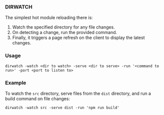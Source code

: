 ### DIRWATCH

The simplest hot module reloading there is:

1. Watch the specified directory for any file changes.
2. On detecting a change, run the provided command.
3. Finally, it triggers a page refresh on the client to display the latest changes.

### Usage

```shell
dirwatch -watch <dir to watch> -serve <dir to serve> -run '<command to run>' -port <port to listen to>
```

### Example

To watch the `src` directory, serve files from the `dist` directory, and run a build command on file changes:

```shell
dirwatch -watch src -serve dist -run 'npm run build'
```
